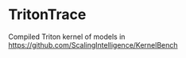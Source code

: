 # TritonTrace

Compiled Triton kernel of models in https://github.com/ScalingIntelligence/KernelBench